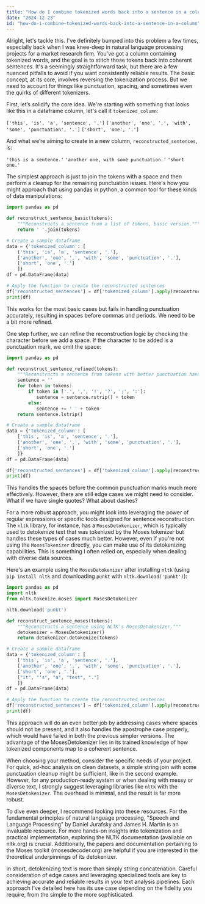 ```yaml
---
title: "How do I combine tokenized words back into a sentence in a column?"
date: "2024-12-23"
id: "how-do-i-combine-tokenized-words-back-into-a-sentence-in-a-column"
---
```


Alright, let's tackle this. I've definitely bumped into this problem a few times, especially back when I was knee-deep in natural language processing projects for a market research firm. You've got a column containing tokenized words, and the goal is to stitch those tokens back into coherent sentences. It's a seemingly straightforward task, but there are a few nuanced pitfalls to avoid if you want consistently reliable results. The basic concept, at its core, involves reversing the tokenization process. But we need to account for things like punctuation, spacing, and sometimes even the quirks of different tokenizers.

First, let’s solidify the core idea. We're starting with something that looks like this in a dataframe column, let's call it `tokenized_column`:

`['this', 'is', 'a', 'sentence', '.']`
`['another', 'one', ',', 'with', 'some', 'punctuation', '.']`
`['short', 'one', '.']`

And what we’re aiming to create in a new column, `reconstructed_sentences`, is:

`'this is a sentence.'`
`'another one, with some punctuation.'`
`'short one.'`

The simplest approach is just to join the tokens with a space and then perform a cleanup for the remaining punctuation issues. Here's how you might approach that using pandas in python, a common tool for these kinds of data manipulations:

```python
import pandas as pd

def reconstruct_sentence_basic(tokens):
    """Reconstructs a sentence from a list of tokens, basic version."""
    return ' '.join(tokens)

# Create a sample dataframe
data = {'tokenized_column': [
    ['this', 'is', 'a', 'sentence', '.'],
    ['another', 'one', ',', 'with', 'some', 'punctuation', '.'],
    ['short', 'one', '.']
    ]}
df = pd.DataFrame(data)

# Apply the function to create the reconstructed sentences
df['reconstructed_sentences'] = df['tokenized_column'].apply(reconstruct_sentence_basic)
print(df)
```

This works for the most basic cases but fails in handling punctuation accurately, resulting in spaces before commas and periods. We need to be a bit more refined.

One step further, we can refine the reconstruction logic by checking the character before we add a space. If the character to be added is a punctuation mark, we omit the space:

```python
import pandas as pd

def reconstruct_sentence_refined(tokens):
    """Reconstructs a sentence from tokens with better punctuation handling."""
    sentence = ''
    for token in tokens:
        if token in ['.', ',', '!', '?', ';', ':']:
           sentence = sentence.rstrip() + token
        else:
           sentence += ' ' + token
    return sentence.lstrip()

# Create a sample dataframe
data = {'tokenized_column': [
    ['this', 'is', 'a', 'sentence', '.'],
    ['another', 'one', ',', 'with', 'some', 'punctuation', '.'],
    ['short', 'one', '.']
    ]}
df = pd.DataFrame(data)

df['reconstructed_sentences'] = df['tokenized_column'].apply(reconstruct_sentence_refined)
print(df)
```

This handles the spaces before the common punctuation marks much more effectively. However, there are still edge cases we might need to consider. What if we have single quotes? What about dashes?

For a more robust approach, you might look into leveraging the power of regular expressions or specific tools designed for sentence reconstruction. The `nltk` library, for instance, has a `MosesDetokenizer`, which is typically used to detokenize text that was tokenized by the Moses tokenizer but handles these types of cases much better. However, even if you're not using the `MosesTokenizer` directly, you can make use of its detokenizing capabilities. This is something I often relied on, especially when dealing with diverse data sources.

Here's an example using the `MosesDetokenizer` after installing `nltk` (using `pip install nltk` and downloading `punkt` with `nltk.download('punkt')`):

```python
import pandas as pd
import nltk
from nltk.tokenize.moses import MosesDetokenizer

nltk.download('punkt')

def reconstruct_sentence_moses(tokens):
    """Reconstructs a sentence using NLTK's MosesDetokenizer."""
    detokenizer = MosesDetokenizer()
    return detokenizer.detokenize(tokens)

# Create a sample dataframe
data = {'tokenized_column': [
    ['this', 'is', 'a', 'sentence', '.'],
    ['another', 'one', ',', 'with', 'some', 'punctuation', '.'],
    ['short', 'one', '.'],
    ["it", "'s", "a", "test", "."]
    ]}
df = pd.DataFrame(data)

# Apply the function to create the reconstructed sentences
df['reconstructed_sentences'] = df['tokenized_column'].apply(reconstruct_sentence_moses)
print(df)

```
This approach will do an even better job by addressing cases where spaces should not be present, and it also handles the apostrophe case properly, which would have failed in both the previous simpler versions. The advantage of the MosesDetokenizer lies in its trained knowledge of how tokenized components map to a coherent sentence.

When choosing your method, consider the specific needs of your project. For quick, ad-hoc analysis on clean datasets, a simple string join with some punctuation cleanup might be sufficient, like in the second example. However, for any production-ready system or when dealing with messy or diverse text, I strongly suggest leveraging libraries like `nltk` with the `MosesDetokenizer`. The overhead is minimal, and the result is far more robust.

To dive even deeper, I recommend looking into these resources. For the fundamental principles of natural language processing, "Speech and Language Processing" by Daniel Jurafsky and James H. Martin is an invaluable resource. For more hands-on insights into tokenization and practical implementation, exploring the NLTK documentation (available on nltk.org) is crucial. Additionally, the papers and documentation pertaining to the Moses toolkit (mosesdecoder.org) are helpful if you are interested in the theoretical underpinnings of its detokenizer.

In short, detokenizing text is more than simply string concatenation. Careful consideration of edge cases and leveraging specialized tools are key to achieving accurate and reliable results in your text analysis pipelines. Each approach I’ve detailed here has its use case depending on the fidelity you require, from the simple to the more sophisticated.
